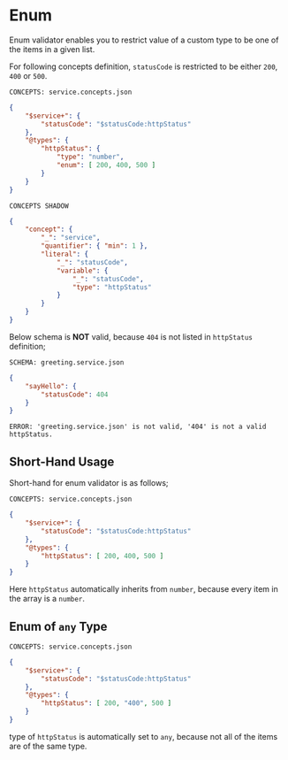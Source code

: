 # Enum

Enum validator enables you to restrict value of a custom type to be one of the
items in a given list.

For following concepts definition, `statusCode` is restricted to be either
`200`, `400` or `500`.

`CONCEPTS: service.concepts.json`

```json
{
    "$service+": {
        "statusCode": "$statusCode:httpStatus"
    },
    "@types": {
        "httpStatus": {
            "type": "number",
            "enum": [ 200, 400, 500 ]
        }
    }
}
```

`CONCEPTS SHADOW`

```json
{
    "concept": {
        "_": "service",
        "quantifier": { "min": 1 },
        "literal": {
            "_": "statusCode",
            "variable": {
                "_": "statusCode",
                "type": "httpStatus"
            }
        }
    }
}
```

Below schema is **NOT** valid, because `404` is not listed in `httpStatus`
definition;

`SCHEMA: greeting.service.json`

```json
{
    "sayHello": {
        "statusCode": 404
    }
}
```

`ERROR: 'greeting.service.json' is not valid, '404' is not a valid httpStatus.`

## Short-Hand Usage

Short-hand for enum validator is as follows;

`CONCEPTS: service.concepts.json`

```json
{
    "$service+": {
        "statusCode": "$statusCode:httpStatus"
    },
    "@types": {
        "httpStatus": [ 200, 400, 500 ]
    }
}
```

Here `httpStatus` automatically inherits from `number`, because every item in
the array is a `number`.

## Enum of `any` Type

`CONCEPTS: service.concepts.json`

```json
{
    "$service+": {
        "statusCode": "$statusCode:httpStatus"
    },
    "@types": {
        "httpStatus": [ 200, "400", 500 ]
    }
}
```

type of `httpStatus` is automatically set to `any`, because not all of the
items are of the same type.
